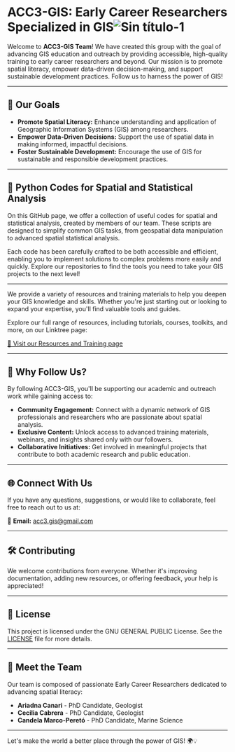  # ACC3-GIS: Early Career Researchers Specialized in GIS![Sin título-1](https://github.com/user-attachments/assets/4934c065-f92c-48eb-8aba-3c7d838ab4b8)


Welcome to **ACC3-GIS Team**! We have created this group with the goal of advancing GIS education and outreach by providing accessible, high-quality training to early career researchers and beyond. Our mission is to promote spatial literacy, empower data-driven decision-making, and support sustainable development practices. Follow us to harness the power of GIS!


---

## 🎯 Our Goals

- **Promote Spatial Literacy:** Enhance understanding and application of Geographic Information Systems (GIS) among researchers.
- **Empower Data-Driven Decisions:** Support the use of spatial data in making informed, impactful decisions.
- **Foster Sustainable Development:** Encourage the use of GIS for sustainable and responsible development practices.

---

## 🐍 Python Codes for Spatial and Statistical Analysis

On this GitHub page, we offer a collection of useful codes for spatial and statistical analysis, created by members of our team. These scripts are designed to simplify common GIS tasks, from geospatial data manipulation to advanced spatial statistical analysis.

Each code has been carefully crafted to be both accessible and efficient, enabling you to implement solutions to complex problems more easily and quickly. Explore our repositories to find the tools you need to take your GIS projects to the next level!

---


We provide a variety of resources and training materials to help you deepen your GIS knowledge and skills. Whether you're just starting out or looking to expand your expertise, you'll find valuable tools and guides.

Explore our full range of resources, including tutorials, courses, toolkits, and more, on our Linktree page:

[🔗 Visit our Resources and Training page](https://linktr.ee/acc3.gis)

---

## 🌟 Why Follow Us?

By following ACC3-GIS, you'll be supporting our academic and outreach work while gaining access to:

- **Community Engagement:** Connect with a dynamic network of GIS professionals and researchers who are passionate about spatial analysis.
- **Exclusive Content:** Unlock access to advanced training materials, webinars, and insights shared only with our followers.
- **Collaborative Initiatives:** Get involved in meaningful projects that contribute to both academic research and public education.

---

## 🌐 Connect With Us

If you have any questions, suggestions, or would like to collaborate, feel free to reach out to us at:

📧 **Email:** [acc3.gis@gmail.com](mailto:acc3.gis@gmail.com)


---

## 🛠️ Contributing

We welcome contributions from everyone. Whether it's improving documentation, adding new resources, or offering feedback, your help is appreciated! 

---

## 📄 License

This project is licensed under the  GNU GENERAL PUBLIC License. See the [LICENSE](LICENSE) file for more details.

---

## 👥 Meet the Team

Our team is composed of passionate Early Career Researchers dedicated to advancing spatial literacy:

- **Ariadna Canari** - PhD Candidate, Geologist
- **Cecilia Cabrera** - PhD Candidate, Geologist
- **Candela Marco-Peretó** - PhD Candidate, Marine Science 

---


Let's make the world a better place through the power of GIS! 🌍💡



